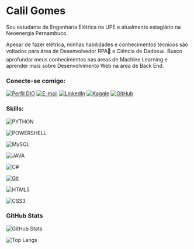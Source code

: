# Calil Gomes
Sou estudante de Engenharia Elétrica na UPE e atualmente estagiário na Neoenergia Pernambuco.

Apesar de fazer elétrica, minhas habilidades e conhecimentos técnicos são voltados para área de Desenvolvedor RPA🤖 e Ciência de Dados📊. Busco aprofundar meus conhecimentos nas áreas de Machine Learning e aprender mais sobre Desenvolvimento Web na área de Back End.

### Conecte-se comigo:
[![Perfil DIO](https://img.shields.io/badge/-Digital%20Innovation%20One-000?style=for-the-badge&logo=DIO&logoColor=30A3DC)](https://web.dio.me/users/calilcgomes/)
[![E-mail](https://img.shields.io/badge/-Email-000?style=for-the-badge&logo=microsoft-outlook&logoColor=E94D5F)](mailto:ccmg@poli.br)
[![LinkedIn](https://img.shields.io/badge/-LinkedIn-000?style=for-the-badge&logo=linkedin&logoColor=30A3DC)](https://www.linkedin.com/in/calil-cavalcante-ba0872182/)
[![Kaggle](https://img.shields.io/badge/-Kaggle-000?style=for-the-badge&logo=Kaggle&logoColor=30A3DC)](https://www.kaggle.com/calilcavalcantemuniz)
[![GitHub](https://img.shields.io/badge/GitHub-000?style=for-the-badge&logo=github&logoColor=30A3DC)](https://docs.github.com/)

### Skills:
![PYTHON](https://img.shields.io/badge/-Python-000?style=for-the-badge&logo=Python&logoColor=30A3DC)

![POWERSHELL](https://img.shields.io/badge/-PowerShell-000?style=for-the-badge&logo=POWERSHELL&logoColor=30A3DC)

![MySQL](https://img.shields.io/badge/-Mysql-000?style=for-the-badge&logo=MySQL&logoColor=30A3DC)

![JAVA](https://img.shields.io/badge/-java-000?style=for-the-badge&logo=JAVA&logoColor=30A3DC)

![C#](https://img.shields.io/badge/-C%23-000?style=for-the-badge&logo=c%20sharp&logoColor=30A3DC)

[![Git](https://img.shields.io/badge/Git-000?style=for-the-badge&logo=git&logoColor=E94D5F)](https://git-scm.com/doc) 

![HTML5](https://img.shields.io/badge/HTML-000?style=for-the-badge&logo=html5&logoColor=30A3DC)

![CSS3](https://img.shields.io/badge/CSS3-000?style=for-the-badge&logo=css3&logoColor=E94D5F)

### GitHub Stats
![GitHub Stats](https://github-readme-stats.vercel.app/api?username=Caloka&theme=transparent&bg_color=000&border_color=30A3DC&show_icons=true&icon_color=30A3DC&title_color=E94D5F&text_color=FFF)

![Top Langs](https://github-readme-stats-git-masterrstaa-rickstaa.vercel.app/api/top-langs/?username=Caloka&bg_color=000&border_color=30A3DC&title_color=E94D5F&text_color=FFF)

